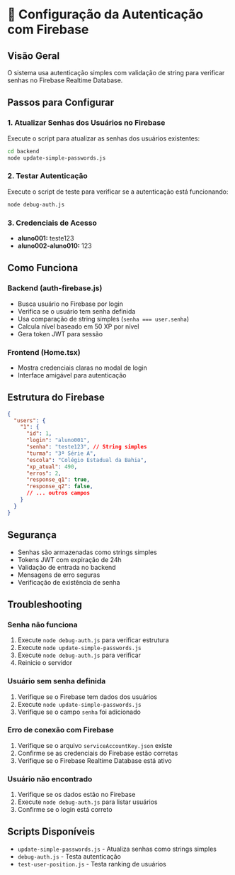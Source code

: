 # 🔐 Configuração da Autenticação com Firebase

## Visão Geral
O sistema usa autenticação simples com validação de string para verificar senhas no Firebase Realtime Database.

## Passos para Configurar

### 1. Atualizar Senhas dos Usuários no Firebase
Execute o script para atualizar as senhas dos usuários existentes:

```bash
cd backend
node update-simple-passwords.js
```

### 2. Testar Autenticação
Execute o script de teste para verificar se a autenticação está funcionando:

```bash
node debug-auth.js
```

### 3. Credenciais de Acesso
- **aluno001:** teste123
- **aluno002-aluno010:** 123

## Como Funciona

### Backend (auth-firebase.js)
- Busca usuário no Firebase por login
- Verifica se o usuário tem senha definida
- Usa comparação de string simples (`senha === user.senha`)
- Calcula nível baseado em 50 XP por nível
- Gera token JWT para sessão

### Frontend (Home.tsx)
- Mostra credenciais claras no modal de login
- Interface amigável para autenticação

## Estrutura do Firebase

```json
{
  "users": {
    "1": {
      "id": 1,
      "login": "aluno001",
      "senha": "teste123", // String simples
      "turma": "3ª Série A",
      "escola": "Colégio Estadual da Bahia",
      "xp_atual": 490,
      "erros": 2,
      "response_q1": true,
      "response_q2": false,
      // ... outros campos
    }
  }
}
```

## Segurança
- Senhas são armazenadas como strings simples
- Tokens JWT com expiração de 24h
- Validação de entrada no backend
- Mensagens de erro seguras
- Verificação de existência de senha

## Troubleshooting

### Senha não funciona
1. Execute `node debug-auth.js` para verificar estrutura
2. Execute `node update-simple-passwords.js`
3. Execute `node debug-auth.js` para verificar
4. Reinicie o servidor

### Usuário sem senha definida
1. Verifique se o Firebase tem dados dos usuários
2. Execute `node update-simple-passwords.js`
3. Verifique se o campo `senha` foi adicionado

### Erro de conexão com Firebase
1. Verifique se o arquivo `serviceAccountKey.json` existe
2. Confirme se as credenciais do Firebase estão corretas
3. Verifique se o Firebase Realtime Database está ativo

### Usuário não encontrado
1. Verifique se os dados estão no Firebase
2. Execute `node debug-auth.js` para listar usuários
3. Confirme se o login está correto

## Scripts Disponíveis

- `update-simple-passwords.js` - Atualiza senhas como strings simples
- `debug-auth.js` - Testa autenticação
- `test-user-position.js` - Testa ranking de usuários 